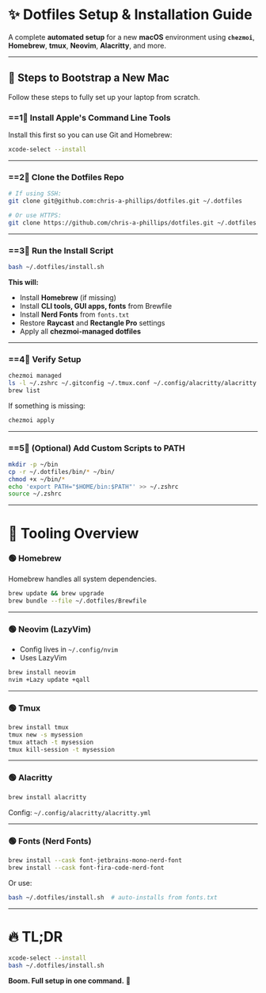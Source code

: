 # ✨ Dotfiles Setup & Installation Guide

A complete **automated setup** for a new **macOS** environment using **`chezmoi`**, **Homebrew**, **tmux**, **Neovim**, **Alacritty**, and more.

---

## 📌 Steps to Bootstrap a New Mac

Follow these steps to fully set up your laptop from scratch.

### ==1⃣ Install Apple's Command Line Tools

Install this first so you can use Git and Homebrew:

```zsh
xcode-select --install
```

---

### ==2⃣ Clone the Dotfiles Repo

```zsh
# If using SSH:
git clone git@github.com:chris-a-phillips/dotfiles.git ~/.dotfiles

# Or use HTTPS:
git clone https://github.com/chris-a-phillips/dotfiles.git ~/.dotfiles
```

---

### ==3⃣ Run the Install Script

```zsh
bash ~/.dotfiles/install.sh
```

**This will:**

* Install **Homebrew** (if missing)
* Install **CLI tools, GUI apps, fonts** from Brewfile
* Install **Nerd Fonts** from `fonts.txt`
* Restore **Raycast** and **Rectangle Pro** settings
* Apply all **chezmoi-managed dotfiles**

---

### ==4⃣ Verify Setup

```zsh
chezmoi managed
ls -l ~/.zshrc ~/.gitconfig ~/.tmux.conf ~/.config/alacritty/alacritty.yml
brew list
```

If something is missing:

```zsh
chezmoi apply
```

---

### ==5⃣ (Optional) Add Custom Scripts to PATH

```zsh
mkdir -p ~/bin
cp -r ~/.dotfiles/bin/* ~/bin/
chmod +x ~/bin/*
echo 'export PATH="$HOME/bin:$PATH"' >> ~/.zshrc
source ~/.zshrc
```

---

# 📂 Tooling Overview

### 🟢 Homebrew

Homebrew handles all system dependencies.

```zsh
brew update && brew upgrade
brew bundle --file ~/.dotfiles/Brewfile
```

---

### 🟢 Neovim (LazyVim)

* Config lives in `~/.config/nvim`
* Uses LazyVim

```zsh
brew install neovim
nvim +Lazy update +qall
```

---

### 🟢 Tmux

```zsh
brew install tmux
tmux new -s mysession
tmux attach -t mysession
tmux kill-session -t mysession
```

---

### 🟢 Alacritty

```zsh
brew install alacritty
```

Config: `~/.config/alacritty/alacritty.yml`

---

### 🟢 Fonts (Nerd Fonts)

```zsh
brew install --cask font-jetbrains-mono-nerd-font
brew install --cask font-fira-code-nerd-font
```

Or use:

```zsh
bash ~/.dotfiles/install.sh  # auto-installs from fonts.txt
```

---

# 🔥 TL;DR

```zsh
xcode-select --install
bash ~/.dotfiles/install.sh
```

**Boom. Full setup in one command.** 🚀
